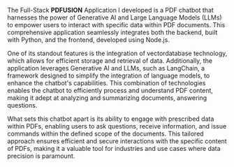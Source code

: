 The Full-Stack **PDFUSION** Application I developed is a PDF chatbot that harnesses the power of Generative AI and Large Language Models (LLMs) to empower users to interact with specific data within PDF documents. This comprehensive application seamlessly integrates both the backend, built with Python, and the frontend, developed using Node.js.

One of its standout features is the integration of vectordatabase technology, which allows for efficient storage and retrieval of data. Additionally, the application leverages Generative AI and LLMs, such as LangChain, a framework designed to simplify the integration of language models, to enhance the chatbot's capabilities. This combination of technologies enables the chatbot to efficiently process and understand PDF content, making it adept at analyzing and summarizing documents, answering questions.

What sets this chatbot apart is its ability to engage with prescribed data within PDFs, enabling users to ask questions, receive information, and issue commands within the defined scope of the documents. This tailored approach ensures efficient and secure interactions with the specific content of PDFs, making it a valuable tool for industries and use cases where data precision is paramount.





